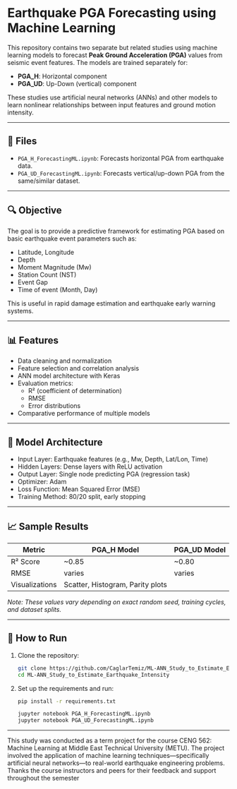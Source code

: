 # Earthquake PGA Forecasting using Machine Learning

This repository contains two separate but related studies using machine learning models to forecast **Peak Ground Acceleration (PGA)** values from seismic event features. The models are trained separately for:

- **PGA_H**: Horizontal component  
- **PGA_UD**: Up-Down (vertical) component

These studies use artificial neural networks (ANNs) and other models to learn nonlinear relationships between input features and ground motion intensity.

---

## 📁 Files

- `PGA_H_ForecastingML.ipynb`: Forecasts horizontal PGA from earthquake data.
- `PGA_UD_ForecastingML.ipynb`: Forecasts vertical/up-down PGA from the same/similar dataset.

---

## 🔍 Objective

The goal is to provide a predictive framework for estimating PGA based on basic earthquake event parameters such as:

- Latitude, Longitude
- Depth
- Moment Magnitude (Mw)
- Station Count (NST)
- Event Gap
- Time of event (Month, Day)

This is useful in rapid damage estimation and earthquake early warning systems.

---

## 📊 Features

- Data cleaning and normalization  
- Feature selection and correlation analysis  
- ANN model architecture with Keras  
- Evaluation metrics:
  - R² (coefficient of determination)
  - RMSE
  - Error distributions  
- Comparative performance of multiple models

---

## 🧠 Model Architecture

- Input Layer: Earthquake features (e.g., Mw, Depth, Lat/Lon, Time)  
- Hidden Layers: Dense layers with ReLU activation  
- Output Layer: Single node predicting PGA (regression task)  
- Optimizer: Adam  
- Loss Function: Mean Squared Error (MSE)  
- Training Method: 80/20 split, early stopping

---

## 📈 Sample Results

| Metric        | PGA_H Model | PGA_UD Model |
|---------------|-------------|--------------|
| R² Score      | ~0.85       | ~0.80        |
| RMSE          | varies      | varies       |
| Visualizations| Scatter, Histogram, Parity plots |

*Note: These values vary depending on exact random seed, training cycles, and dataset splits.*

---

## 🚀 How to Run

1. Clone the repository:

   ```bash
   git clone https://github.com/CaglarTemiz/ML-ANN_Study_to_Estimate_Earthquake_Intensity.git
   cd ML-ANN_Study_to_Estimate_Earthquake_Intensity

2. Set up the requirements and run:

   ```bash 
   pip install -r requirements.txt

   jupyter notebook PGA_H_ForecastingML.ipynb
   jupyter notebook PGA_UD_ForecastingML.ipynb


---

This study was conducted as a term project for the course CENG 562: Machine Learning at Middle East Technical University (METU). The project involved the application of machine learning techniques—specifically artificial neural networks—to real-world earthquake engineering problems. Thanks the course instructors and peers for their feedback and support throughout the semester
